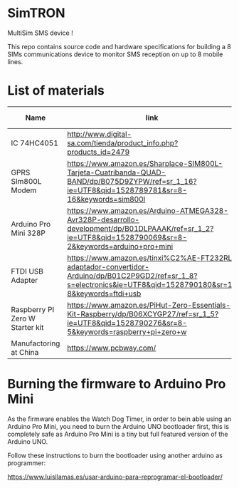 # SimTRON

MultiSim SMS device !

This repo contains source code and hardware specifications for building a 8 SIMs communications device to monitor SMS reception on up to 8 mobile lines.

# List of materials

| Name | link | Unit price | Quantity | Total price |
|------|------|------------|----------|-------------|
| IC 74HC4051 | http://www.digital-sa.com/tienda/product_info.php?products_id=2479 | 0.50 € | 2 | 1.0 € |
| GPRS SIm800L Modem | https://www.amazon.es/Sharplace-SIM800L-Tarjeta-Cuatribanda-QUAD-BAND/dp/B075D9ZYPW/ref=sr_1_16?ie=UTF8&qid=1528789781&sr=8-16&keywords=sim800l | 12.99 € | 8 | 103.92 € |
| Arduino Pro Mini 328P | https://www.amazon.es/Arduino-ATMEGA328-Avr328P-desarrollo-development/dp/B01DLPAAAK/ref=sr_1_2?ie=UTF8&qid=1528790069&sr=8-2&keywords=arduino+pro+mini | 5 € | 1 | 5 € |
| FTDI USB Adapter | https://www.amazon.es/tinxi%C2%AE-FT232RL-adaptador-convertidor-Arduino/dp/B01C2P9GD2/ref=sr_1_8?s=electronics&ie=UTF8&qid=1528790180&sr=1-8&keywords=ftdi+usb | 5.99 € | 1 | 5.99 € |
| Raspberry PI Zero W Starter kit | https://www.amazon.es/PiHut-Zero-Essentials-Kit-Raspberry/dp/B06XCYGP27/ref=sr_1_5?ie=UTF8&qid=1528790276&sr=8-5&keywords=raspberry+pi+zero+w | 25 € | 1 | 25 € |
| Manufactoring at China | https://www.pcbway.com/ | 10 € | 1 | 10 € |



# Burning the firmware to Arduino Pro Mini

As the firmware enables the Watch Dog Timer, in order to bein able using an Arduino Pro Mini, you need to burn the Arduino UNO bootloader first, this is completely safe as Arduino Pro Mini is a tiny but full featured version of the Arduino UNO.

Follow these instructions to burn the bootloader using another arduino as programmer:

https://www.luisllamas.es/usar-arduino-para-reprogramar-el-bootloader/

